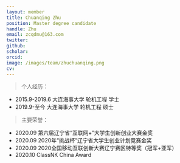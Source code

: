 ```yaml
---
layout: member
title: Chuanqing Zhu
position: Master degree candidate
handle: Zhu
email: zcqdmu@163.com
twitter: 
github: 
scholar:
orcid: 
image: /images/team/zhuchuanqing.png
cv: 
---
```


> 个人经历：

- 2015.9-2019.6 大连海事大学 轮机工程 学士
- 2019.9-至今 大连海事大学 轮机工程 硕士       

> 主要荣誉：

- 2020.09  第六届辽宁省“互联网+”大学生创新创业大赛金奖
- 2020.09  2020年“挑战杯”辽宁省大学生创业计划竞赛金奖 
- 2020.09  2020全国移动互联创新大赛辽宁赛区特等奖（冠军+亚军）
- 2020.10  ClassNK China Award
